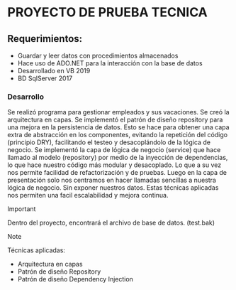 # PROYECTO DE PRUEBA TECNICA


## Requerimientos:
 * Guardar y leer datos con procedimientos almacenados
 * Hace uso de ADO.NET para la interacción con la base de datos
 * Desarrollado en VB 2019
 * BD SqlServer 2017

### Desarrollo
Se realizó programa para gestionar empleados y sus vacaciones.
Se creó la arquitectura en capas.
Se implementó el patrón de diseño repository para una mejora en la persistencia de datos.
Esto se hace para obtener una capa extra de abstracción en los componentes, evitando la repetición del código (principio DRY), facilitando el testeo y desacoplándolo de la lógica de negocio.
Se implementó la capa de lógica de negocio (service) que hace llamado al modelo (repository) por medio de la inyección de dependencias, lo que hace nuestro código más modular y desacoplado.
Lo que a su vez nos permite facilidad de refactorización y de pruebas. Luego en la capa de presentación solo nos centramos en hacer llamadas sencillas a nuestra lógica de negocio. Sin exponer 
nuestros datos. Estas técnicas aplicadas nos permiten una facil escalabilidad y mejora continua. 

> [!IMPORTANT]
> Dentro del proyecto, encontrará el archivo de base de datos. (test.bak)


> [!NOTE]
> Técnicas aplicadas:
> * Arquitectura en capas
> * Patrón de diseño Repository
> * Patrón de diseño Dependency Injection
